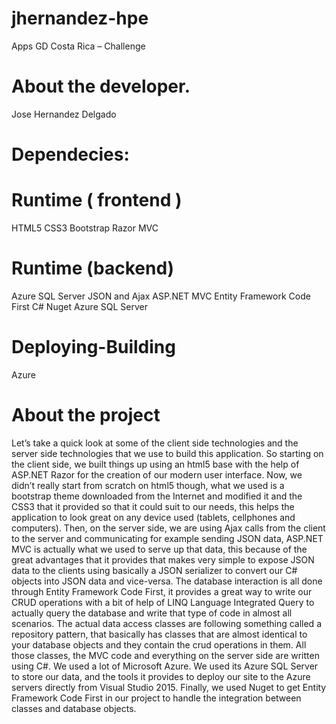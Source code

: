 # jhernandez-hpe
Apps GD Costa Rica – Challenge

# About the developer.
Jose Hernandez Delgado

# Dependecies:

# Runtime ( frontend )
HTML5
CSS3
Bootstrap
Razor MVC

# Runtime (backend)
Azure SQL Server
JSON and Ajax
ASP.NET MVC
Entity Framework Code First
C#
Nuget
Azure SQL Server

# Deploying-Building
Azure

# About the project

Let’s take a quick look at some of the client side technologies and the server side technologies that we use to build this application.
So starting on the client side, we built things up using an html5 base with the help of ASP.NET Razor for the creation of our modern user interface. Now, we didn’t really start from scratch on html5 though, what we used is a bootstrap theme downloaded from the Internet and modified it and the CSS3 that it provided so that it could suit to our needs, this helps the application to look great on any device used (tablets, cellphones and computers).
Then, on the server side, we are using Ajax calls from the client to the server and communicating for example sending JSON data, ASP.NET MVC is actually what we used to serve up that data, this because of the great advantages that it provides that makes very simple to expose JSON data to the clients using basically a JSON serializer to convert our C# objects into JSON data and vice-versa.
The database interaction is all done through Entity Framework Code First, it provides a great way to write our CRUD operations with a bit of help of LINQ Language Integrated Query to actually query the database and write that type of code in almost all scenarios. The actual data access classes are following something called a repository pattern, that basically has classes that are almost identical to your database objects and they contain the crud operations in them. All those classes, the MVC code and everything on the server side are written using C#.
We used a lot of Microsoft Azure. We used its Azure SQL Server to store our data, and the tools it provides to deploy our site to the Azure servers directly from Visual Studio 2015.
Finally, we used Nuget to get Entity Framework Code First in our project to handle the integration between classes and database objects.
